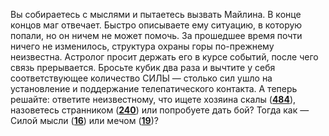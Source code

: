 Вы собираетесь с мыслями и пытаетесь вызвать Майлина. В конце концов маг отвечает. Быстро описываете ему ситуацию, в которую попали, но он ничем не может помочь. За прошедшее время почти ничего не изменилось, структура охраны горы по-прежнему неизвестна. Астролог просит держать его в курсе событий, после чего связь прерывается. Бросьте кубик два раза и вычтите у себя соответствующее количество СИЛЫ — столько сил ушло на установление и поддержание телепатического контакта. А теперь решайте: ответите неизвестному, что ищете хозяина скалы ([**484**](#n_484)), назоветесь странником ([**240**](#n_240)) или попробуете дать бой? Тогда как — Силой мысли ([**16**](#n_16)) или мечом ([**19**](#n_19))?

